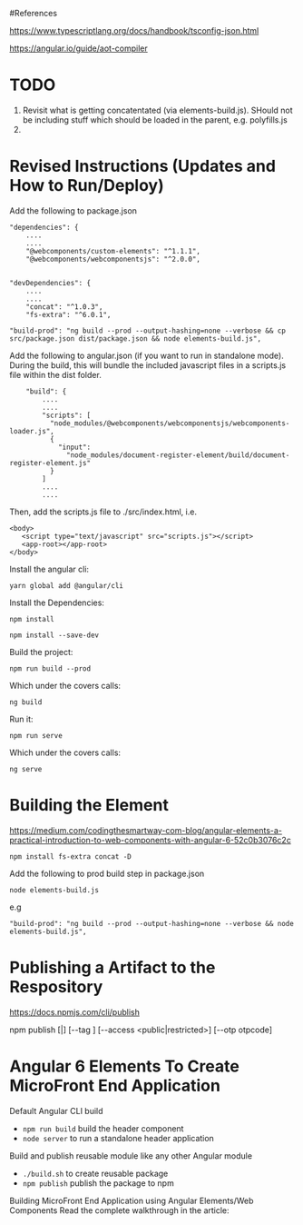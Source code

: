 #References

https://www.typescriptlang.org/docs/handbook/tsconfig-json.html

https://angular.io/guide/aot-compiler


# TODO

1. Revisit what is getting concatentated (via elements-build.js). SHould not be including stuff which should be loaded in the parent, e.g. polyfills.js
2.  

# Revised Instructions (Updates and How to Run/Deploy)

Add the following to package.json

	"dependencies": {
		....
		....
	    "@webcomponents/custom-elements": "^1.1.1",
	    "@webcomponents/webcomponentsjs": "^2.0.0",


	"devDependencies": {
		....
		....
	    "concat": "^1.0.3",
	    "fs-extra": "^6.0.1",

	"build-prod": "ng build --prod --output-hashing=none --verbose && cp src/package.json dist/package.json && node elements-build.js",

Add the following to angular.json (if you want to run in standalone mode).  During the build, this will bundle the included javascript files in a scripts.js file within the dist folder.

        "build": {
            ....
            ....
            "scripts": [
              "node_modules/@webcomponents/webcomponentsjs/webcomponents-loader.js",
              {
                "input":
                  "node_modules/document-register-element/build/document-register-element.js"
              }
            ]
            ....
            ....

Then, add the scripts.js file to ./src/index.html, i.e. 

	<body>
	   <script type="text/javascript" src="scripts.js"></script>
	   <app-root></app-root>
	</body>

Install the angular cli:
              
	yarn global add @angular/cli

Install the Dependencies:

	npm install 
	
	npm install --save-dev

Build the project:

	npm run build --prod 
	
Which under the covers calls:
	
	ng build

Run it:

	npm run serve
	
Which under the covers calls:	
	
	ng serve


# Building the Element

https://medium.com/codingthesmartway-com-blog/angular-elements-a-practical-introduction-to-web-components-with-angular-6-52c0b3076c2c

	npm install fs-extra concat -D

Add the following to prod build step in package.json

	node elements-build.js
	
e.g

	"build-prod": "ng build --prod --output-hashing=none --verbose && node elements-build.js",


# Publishing a Artifact to the Respository

https://docs.npmjs.com/cli/publish

npm publish [<tarball>|<folder>] [--tag <tag>] [--access <public|restricted>] [--otp otpcode]


# Angular 6 Elements To Create MicroFront End Application

Default Angular CLI build

* `npm run build` build the header component
* `node server` to run a standalone header application

Build and publish reusable module like any other Angular module

* `./build.sh` to create reusable package
* `npm publish` publish the package to npm

Building MicroFront End Application using Angular Elements/Web Components
Read the complete walkthrough in the article: 
